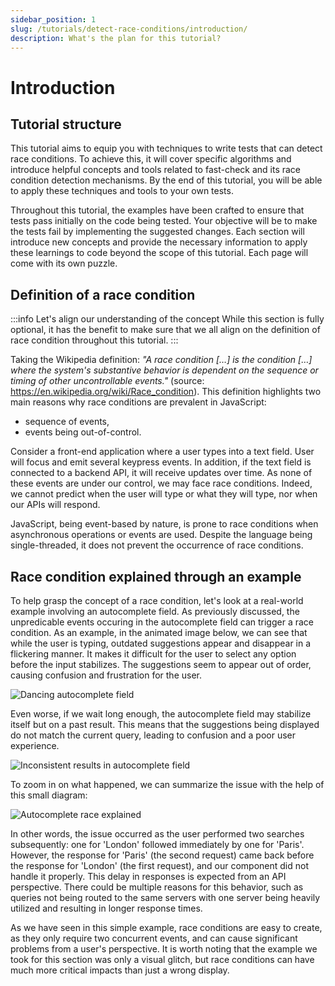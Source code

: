 ```yaml
---
sidebar_position: 1
slug: /tutorials/detect-race-conditions/introduction/
description: What's the plan for this tutorial?
---
```


# Introduction

## Tutorial structure

This tutorial aims to equip you with techniques to write tests that can detect race conditions. To achieve this, it will cover specific algorithms and introduce helpful concepts and tools related to fast-check and its race condition detection mechanisms. By the end of this tutorial, you will be able to apply these techniques and tools to your own tests.

Throughout this tutorial, the examples have been crafted to ensure that tests pass initially on the code being tested. Your objective will be to make the tests fail by implementing the suggested changes. Each section will introduce new concepts and provide the necessary information to apply these learnings to code beyond the scope of this tutorial. Each page will come with its own puzzle.

## Definition of a race condition

:::info Let's align our understanding of the concept
While this section is fully optional, it has the benefit to make sure that we all align on the definition of race condition throughout this tutorial.
:::

Taking the Wikipedia definition: _"A race condition […] is the condition […] where the system's substantive behavior is dependent on the sequence or timing of other uncontrollable events."_ (source: https://en.wikipedia.org/wiki/Race_condition). This definition highlights two main reasons why race conditions are prevalent in JavaScript:

- sequence of events,
- events being out-of-control.

Consider a front-end application where a user types into a text field. User will focus and emit several keypress events. In addition, if the text field is connected to a backend API, it will receive updates over time. As none of these events are under our control, we may face race conditions. Indeed, we cannot predict when the user will type or what they will type, nor when our APIs will respond.

JavaScript, being event-based by nature, is prone to race conditions when asynchronous operations or events are used. Despite the language being single-threaded, it does not prevent the occurrence of race conditions.

## Race condition explained through an example

To help grasp the concept of a race condition, let's look at a real-world example involving an autocomplete field. As previously discussed, the unpredicable events occuring in the autocomplete field can trigger a race condition. As an example, in the animated image below, we can see that while the user is typing, outdated suggestions appear and disappear in a flickering manner. It makes it difficult for the user to select any option before the input stabilizes. The suggestions seem to appear out of order, causing confusion and frustration for the user.

![Dancing autocomplete field](@site/static/img/tutorials/autocomplete-bug.gif)

Even worse, if we wait long enough, the autocomplete field may stabilize itself but on a past result. This means that the suggestions being displayed do not match the current query, leading to confusion and a poor user experience.

![Inconsistent results in autocomplete field](@site/static/img/tutorials/autocomplete-bug-screenshot.png)

To zoom in on what happened, we can summarize the issue with the help of this small diagram:

![Autocomplete race explained](@site/static/img/tutorials/autocomplete-race-explained.png)

In other words, the issue occurred as the user performed two searches subsequently: one for 'London' followed immediately by one for 'Paris'. However, the response for 'Paris' (the second request) came back before the response for 'London' (the first request), and our component did not handle it properly. This delay in responses is expected from an API perspective. There could be multiple reasons for this behavior, such as queries not being routed to the same servers with one server being heavily utilized and resulting in longer response times.

As we have seen in this simple example, race conditions are easy to create, as they only require two concurrent events, and can cause significant problems from a user's perspective. It is worth noting that the example we took for this section was only a visual glitch, but race conditions can have much more critical impacts than just a wrong display.
